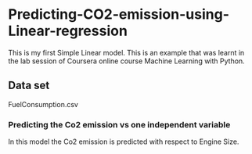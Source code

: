 # Predicting-CO2-emission-using-Linear-regression
This is my first Simple Linear model.
This is an example that was learnt in the lab session of Coursera online course Machine Learning with Python.

## Data set
FuelConsumption.csv

### Predicting the Co2 emission vs one independent variable
In this model the Co2 emission is predicted with respect to Engine Size.
